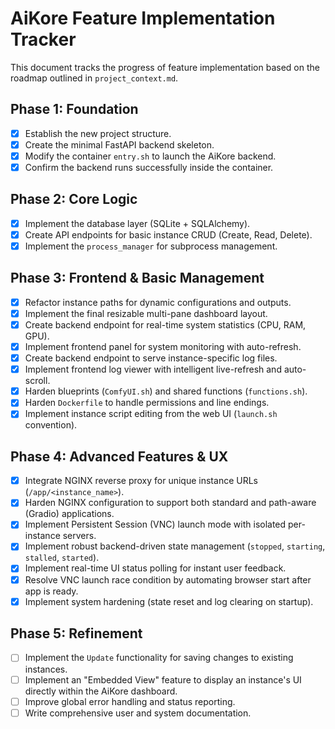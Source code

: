 # AiKore Feature Implementation Tracker

This document tracks the progress of feature implementation based on the roadmap outlined in `project_context.md`.

## Phase 1: Foundation

- [x] Establish the new project structure.
- [x] Create the minimal FastAPI backend skeleton.
- [x] Modify the container `entry.sh` to launch the AiKore backend.
- [x] Confirm the backend runs successfully inside the container.

## Phase 2: Core Logic

- [x] Implement the database layer (SQLite + SQLAlchemy).
- [x] Create API endpoints for basic instance CRUD (Create, Read, Delete).
- [x] Implement the `process_manager` for subprocess management.

## Phase 3: Frontend & Basic Management

- [x] Refactor instance paths for dynamic configurations and outputs.
- [x] Implement the final resizable multi-pane dashboard layout.
- [x] Create backend endpoint for real-time system statistics (CPU, RAM, GPU).
- [x] Implement frontend panel for system monitoring with auto-refresh.
- [x] Create backend endpoint to serve instance-specific log files.
- [x] Implement frontend log viewer with intelligent live-refresh and auto-scroll.
- [x] Harden blueprints (`ComfyUI.sh`) and shared functions (`functions.sh`).
- [x] Harden `Dockerfile` to handle permissions and line endings.
- [x] Implement instance script editing from the web UI (`launch.sh` convention).

## Phase 4: Advanced Features & UX

- [x] Integrate NGINX reverse proxy for unique instance URLs (`/app/<instance_name>`).
- [x] Harden NGINX configuration to support both standard and path-aware (Gradio) applications.
- [x] Implement Persistent Session (VNC) launch mode with isolated per-instance servers.
- [x] Implement robust backend-driven state management (`stopped`, `starting`, `stalled`, `started`).
- [x] Implement real-time UI status polling for instant user feedback.
- [x] Resolve VNC launch race condition by automating browser start after app is ready.
- [x] Implement system hardening (state reset and log clearing on startup).

## Phase 5: Refinement

- [ ] Implement the `Update` functionality for saving changes to existing instances.
- [ ] Implement an "Embedded View" feature to display an instance's UI directly within the AiKore dashboard.
- [ ] Improve global error handling and status reporting.
- [ ] Write comprehensive user and system documentation.